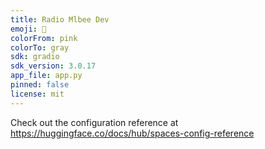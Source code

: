 ```yaml
---
title: Radio Mlbee Dev
emoji: 🦀
colorFrom: pink
colorTo: gray
sdk: gradio
sdk_version: 3.0.17
app_file: app.py
pinned: false
license: mit
---
```


Check out the configuration reference at https://huggingface.co/docs/hub/spaces-config-reference
